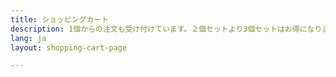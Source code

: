 ```yaml
---
title: ショッピングカート
description: 1個からの注文も受け付けています。２個セットより3個セットはお得になります。4個セットはさらにお得です。なんと10個以上お買い上げだとさらにされに割引いたします。ご利用くださいね。
lang: ja
layout: shopping-cart-page

---
```

